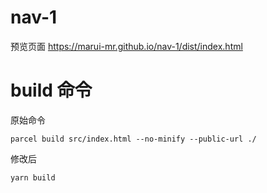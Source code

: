 # nav-1
预览页面 https://marui-mr.github.io/nav-1/dist/index.html

# build 命令
原始命令
```
parcel build src/index.html --no-minify --public-url ./
```
修改后
```
yarn build
```
